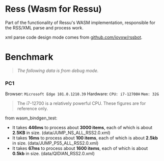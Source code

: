 # Ress (Wasm for Ressu)

Part of the functionality of Ressu's WASM implementation, responsible for the RSS/XML parse and process work. 

xml parse code design mode comes from [github.com/iovxw/rssbot](https://github.com/iovxw/rssbot).

# Benchmark

> *The following data is from debug mode.*

### PC1

Browser: `Microsoft Edge 101.0.1210.39`
Hardware: `CPU: i7-12700H` `Mem: 32G` 

> The i7-12700 is a relatively powerful CPU. These figures are for reference only.

from wasm_bindgen_test:

- It takes **446ms** to process about **3000 items**, each of which is about **2.5KB** in size. (data/JUMP_NS_ALL_RSS2.0.xml)
- It takes **16ms** to process about **100 items**, each of which is about **2.5kb** in size. (data/JUMP_PS5_ALL_RSS2.0.xml)
- It takes **67ms** to process about **1600 items**, each of which is about **0.5kb** in size. (data/QIDIAN_RSS2.0.xml)

